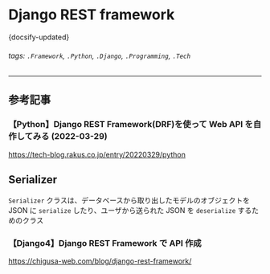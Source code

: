 # Django REST framework

{docsify-updated}

###### tags: `.Framework`, `.Python`, `.Django`, `.Programming`, `.Tech`

---

## 参考記事

### 【Python】Django REST Framework(DRF)を使って Web API を自作してみる (2022-03-29)

https://tech-blog.rakus.co.jp/entry/20220329/python

## Serializer

`Serializer` クラスは、データベースから取り出したモデルのオブジェクトを JSON に `serialize` したり、ユーザから送られた JSON を `deserialize` するためのクラス

### 【Django4】Django REST Framework で API 作成

https://chigusa-web.com/blog/django-rest-framework/
